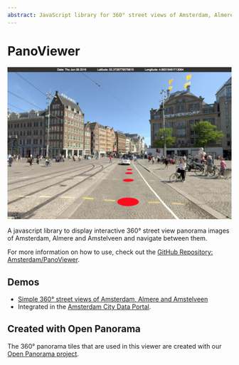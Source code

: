 ```yaml
---
abstract: JavaScript library for 360° street views of Amsterdam, Almere and Amstelveen. 
---
```


# PanoViewer

[![PanoViewer Demo](../images/panoviewer-amsterdam.png)](https://panoviewer.data.amsterdam.nl/demo/)

A javascript library to display interactive 360° street view panorama images of Amsterdam, Almere and Amstelveen and navigate between them.

For more information on how to use, check out the [GitHub Repository: Amsterdam/PanoViewer](https://github.com/Amsterdam/PanoViewer).

## Demos

* [Simple 360° street views of Amsterdam, Almere and Amstelveen](https://panoviewer.data.amsterdam.nl/demo/) 
* Integrated in the [Amsterdam City Data Portal](https://data.amsterdam.nl/#?mpb=topografie&mpz=11&mpo=pano::T&mpv=52.3730353:4.8932471&pgn=home&sbf=Cu&sbh=-Lc&sbi=TMX7315120208-000073_pano_0005_000449&sbl=ZRWBl:3JJZP).

## Created with Open Panorama

The 360° panorama tiles that are used in this viewer are created with our [Open Panorama project](open-panorama.md).